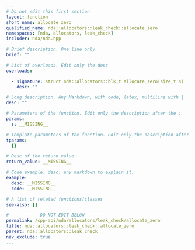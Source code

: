 ```yaml
---
# Do not edit this first section
layout: function
short_name: allocate_zero
qualified_name: nda::allocators::leak_check::allocate_zero
namespaces: [nda, allocators, leak_check]
includer: nda/nda.hpp

# Brief description. One line only.
brief: ""

# List of overloads. Edit only the desc
overloads:

  - signature: struct nda::allocators::blk_t allocate_zero(size_t s)
    desc: ""

# Long description. Any Markdown, with code, latex, multiline with |
desc: ""

# Parameters of the function. Edit only the description after the :
params:
  s: __MISSING__

# Template parameters of the function. Edit only the description after the :
tparams:
  {}

# Desc of the return value
return_value: __MISSING__

# Code example. desc: any markdown to explain it.
example:
  desc: __MISSING__
  code: __MISSING__

# A list of related functions/classes
see-also: []

# ---------- DO NOT EDIT BELOW --------
permalink: /cpp-api/nda/allocators/leak_check/allocate_zero
title: nda::allocators::leak_check::allocate_zero
parent: nda::allocators::leak_check
nav_exclude: true
...
```


